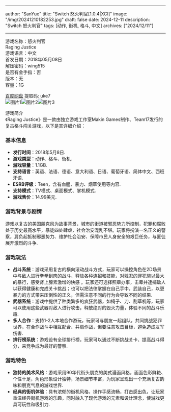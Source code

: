 
---
author: "SanYue"
title: "Switch 怒火判官[1.0.4|XCI]"
image: "/img/20241210182253.jpg"
draft: false
date: 2024-12-11
description: "Switch 怒火判官"
tags: [动作, 街机, 格斗, 中文]
archives: ["2024/12/11"]

---

游戏名称：怒火判官   
Raging Justice    
游戏语言：中文  
首发日期：2018年05月08日  
解压密码：wing515  
是否有金手指：否  
版本：无   
容量：1G

[百度网盘](https://pan.baidu.com/s/149VXGBLjwGW26XCwbkhP7g) 提取码: uke7  
![图片1](/img/afe01c.jpg)![图片2](/img/050063.jpg)![图片3](/img/762f82.jpg)  

游戏简介  
《Raging Justice》是一款由独立游戏工作室Makin Games制作、Team17发行的复古格斗闯关游戏，以下是其详细介绍：

### 基本信息
- **发行时间**：2018年5月8日.
- **游戏类型**：动作、格斗、街机.
- **游戏容量**：1.1GB.
- **支持语言**：英语、法语、德语、意大利语、日语、葡萄牙语、简体中文、西班牙语.
- **ESRB评级**：Teen，含有血腥、暴力、烟草使用等内容.
- **支持模式**：TV模式、桌面模式、掌机模式.
- **游戏售价**：14.99美元.

### 游戏背景与剧情
游戏以复古的美国朋克风为故事背景，城市的街道被邪恶势力所控制，犯罪和腐败处于历史最高水平，暴徒四处肆虐，社会治安混乱不堪。玩家将扮演一名正义的警察，肩负起抵制邪恶势力、维护社会治安、保障市民人身安全的艰巨任务，与匪徒展开激烈的斗争.

### 游戏玩法
- **战斗系统**：游戏采用复古的横向滚动战斗方式，玩家可以操控角色在2D场景中与敌人进行拳拳到肉的战斗，释放各种连招和技能，对残忍的罪犯施以最大的暴行，感受肾上腺素激增的快感 。玩家还可选择照章办事，击晕并逮捕敌人以获得健康和完成关卡挑战；也可以把法律掌握在自己手中，武装自己，以更暴力的方式带来压倒性的正义，但需注意不同的行为会导致不同的结果.
- **武器系统**：游戏中提供了种类繁多的疯狂武器，如椅子、刀、割草机等，玩家可以使用这些武器对敌人进行攻击，释放绝对的毁灭力量，体验不同的战斗乐趣.
- **多人合作**：支持1-2人本地合作游玩，玩家可与朋友一起组队，共同挑战犯罪世界，在合作战斗中相互配合、并肩作战，但要注意攻击目标，避免造成友军伤害.
- **排行榜系统**：游戏设有全球排行榜，玩家可以通过不断挑战关卡、提高战斗得分，来竞争成为最好的警察.

### 游戏特色
- **独特的美术风格**：游戏采用90年代街头朋克的美式漫画风格，画面色彩鲜艳、个性十足，角色形象设计独特，场景细节丰富，为玩家呈现出一个充满复古韵味和朋克气息的游戏世界.
- **经典的街机体验**：具有浓郁的街机风格，操作手感流畅，打击感出色，让玩家重温经典街机游戏的乐趣，同时融入了现代游戏的元素和设计理念，使游戏更具可玩性和吸引力.
